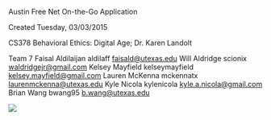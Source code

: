 Austin Free Net On-the-Go Application

Created Tuesday, 03/03/2015

CS378 Behavioral Ethics: Digital Age; Dr. Karen Landolt

Team 7
Faisal Aldilaijan	aldilaff	faisald@utexas.edu
Will Aldridge		scionix		waldridgejr@gmail.com
Kelsey Mayfield		kelseymayfield	kelsey.mayfield@gmail.com
Lauren McKenna		mckennatx	laurenmckenna@utexas.edu
Kyle Nicola		kylenicola 	kyle.a.nicola@gmail.com
Brian Wang		bwang95		b.wang@utexas.edu

[<img src="https://developer.android.com/images/brand/en_app_rgb_wo_45.png">](https://play.google.com/store/apps/details?id=com.afn.onthego)
